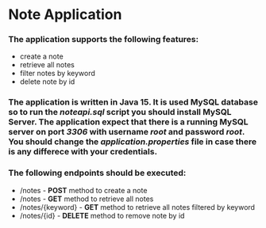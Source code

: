 # Note Application

### The application supports the following features:
- create a note
- retrieve all notes
- filter notes by keyword
- delete note by id

### The application is written in Java 15. It is used MySQL database so to run the *noteapi.sql* script you should install MySQL Server. The application expect that there is a running MySQL server on port *3306* with username *root* and password *root*. You should change the *application.properties* file in case there is any differece with your credentials.

### The following endpoints should be executed:
* /notes - **POST** method to create a note
* /notes - **GET** method to retrieve all notes
* /notes/{keyword} - **GET** method to retrieve all notes filtered by keyword
* /notes/{id} - **DELETE** method to remove note by id
